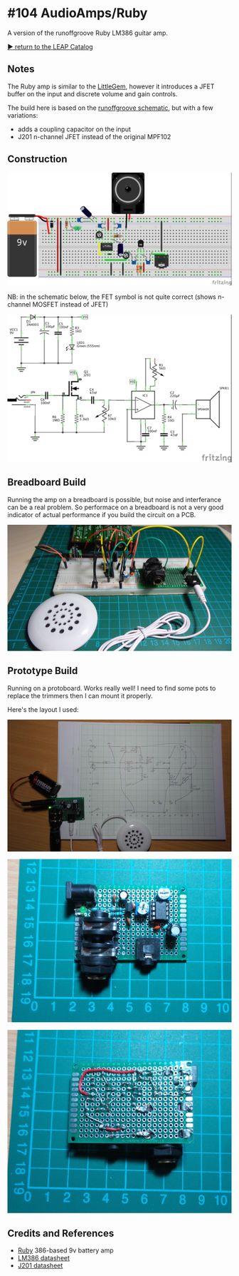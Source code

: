 # #104 AudioAmps/Ruby

A version of the runoffgroove Ruby LM386 guitar amp.


[:arrow_forward: return to the LEAP Catalog](http://leap.tardate.com)

## Notes

The Ruby amp is similar to the [LittleGem](./LittleGem), however it introduces a JFET buffer on the input
and discrete volume and gain controls.

The build here is based on the [runoffgroove schematic](http://www.runoffgroove.com/ruby.html), but with a few variations:
* adds a coupling capacitor on the input
* J201 n-channel JFET instead of the original MPF102

## Construction

![Breadboard](./assets/Ruby_bb.jpg?raw=true)

NB: in the schematic below, the FET symbol is not quite correct (shows n-channel MOSFET instead of JFET)

![The Schematic](./assets/Ruby_schematic.jpg?raw=true)

## Breadboard Build

Running the amp on a breadboard is possible, but noise and interferance can be a real problem.
So performace on a breadboard is not a very good indicator of actual performance if you build the circuit on a PCB.

![The Build](./assets/Ruby_build.jpg?raw=true)

## Prototype Build

Running on a protoboard. Works really well! I need to find some pots to replace the trimmers then I can mount it properly.

Here's the layout I used:

![The Schematic](./assets/Ruby_pcb_build.jpg?raw=true)

![The Schematic](./assets/Ruby_pcb_front.jpg?raw=true)

![The Schematic](./assets/Ruby_pcb_rear.jpg?raw=true)

## Credits and References
* [Ruby](http://www.runoffgroove.com/ruby.html) 386-based 9v battery amp
* [LM386 datasheet](http://www.futurlec.com/Linear/LM386N-3.shtml)
* [J201 datasheet](http://www.futurlec.com/Transistors/J201.shtml)